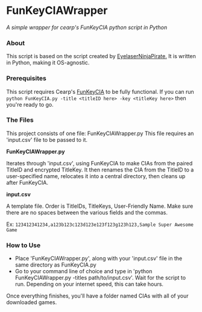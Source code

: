 # FunKeyCIAWrapper
*A simple wrapper for cearp's FunKeyCIA python script in Python*

### About
This script is based on the script created by [EyelaserNinjaPirate.](https://github.com/EyelaserNinjaPirate/FunKeyCIAWrapper) It is written in Python, making it OS-agnostic.

### Prerequisites
This script requires Cearp's [FunKeyCIA](https://gbatemp.net/threads/release-funkeycia-make-good-cias-from-eshop-content-no-tickets-needed.423025/) to be fully  functional.
If you can run `python FunKeyCIA.py -title <titleID here> -key <titleKey here>` then you're ready to go.

### The Files
This project consists of one file: FunKeyCIAWrapper.py
This file requires an 'input.csv' file to be passed to it.


**FunKeyCIAWrapper.py**

Iterates through 'input.csv', using FunKeyCIA to make CIAs from the paired TitleID and encrypted TitleKey.
It then renames the CIA from the TitleID to a user-specified name, relocates it into a central directory, then cleans up after FunKeyCIA.

**input.csv**

A template file.  Order is TitleIDs, TitleKeys, User-Friendly Name.  Make sure there are no spaces between the various fields and the commas.

Ex: `123412341234,a123b123c123d123e123f123g123h123,Sample Super Awesome Game`

### How to Use
* Place 'FunKeyCIAWrapper.py', along with your 'input.csv' file in the same directory as FunKeyCIA.py
* Go to your command line of choice and type in 'python FunKeyCIAWrapper.py -titles path/to/input.csv'. Wait for the script to run.  Depending on your internet speed, this can take hours.

Once everything finishes, you'll have a folder named CIAs with all of your downloaded games.
